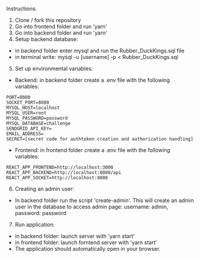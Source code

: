 Instructions:
1. Clone  / fork this repository
2. Go into frontend folder and run 'yarn'
3. Go into backend folder and run 'yarn'
4. Setup backend database:
- in backend folder enter mysql and run the Rubber_DuckKings.sql file
- in terminal write: mysql -u [username] -p < Rubber_DuckKings.sql
5. Set up environmental variables:
- Backend: in backend folder create a .env file with the following variables:
```
PORT=8080
SOCKET_PORT=8080
MYSQL_HOST=localhost
MYSQL_USER=root
MYSQL_PASSWORD=password
MYSQL_DATABASE=challenge
SENDGRID_API_KEY=
EMAIL_ADDRESS=
SECRET=[secret code for authtoken creation and authorization handling]
```
- Frontend: in frontend folder create a .env file with the following variables:
```
REACT_APP_FRONTEND=http://localhost:3000
REACT_APP_BACKEND=http://localhost:8080/api
REACT_APP_SOCKET=http://localhost:8080
```

6. Creating an admin user: 
- In backend folder run the script 'create-admin'. This will create an admin user in the database to access admin page: username: admin, password: password
7. Run application:
- in backend folder: launch server with 'yarn start'
- in frontend folder: launch forntend server with 'yarn start'
- The application should automatically open in your browser.
